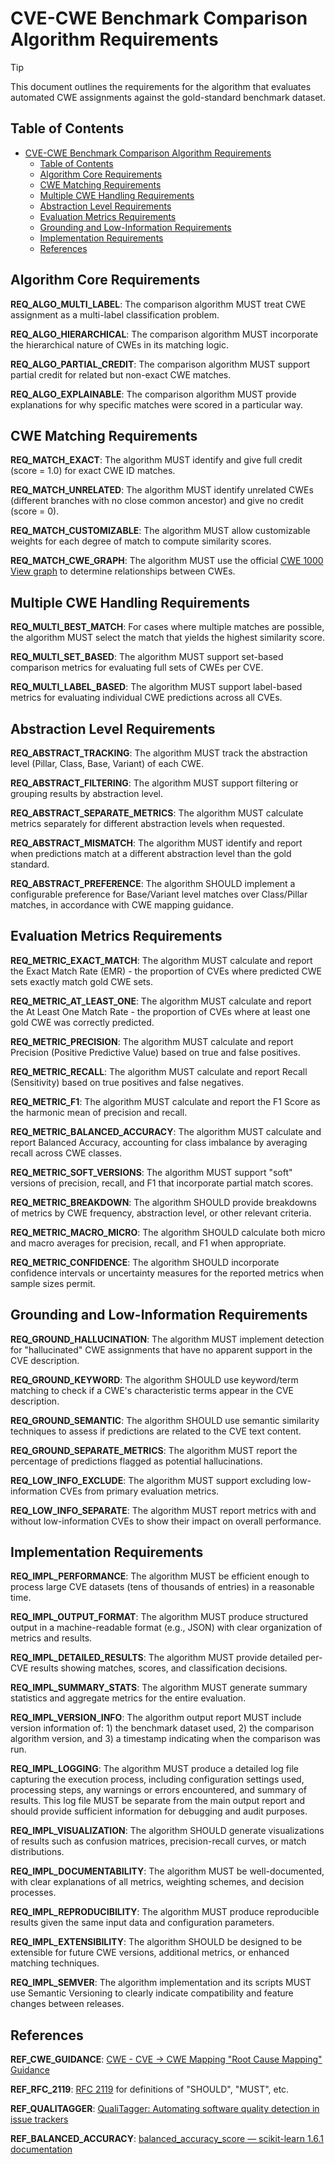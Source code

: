 # CVE-CWE Benchmark Comparison Algorithm Requirements

> [!TIP]
> This document outlines the requirements for the algorithm that evaluates automated CWE assignments against the gold-standard benchmark dataset.

## Table of Contents

- [CVE-CWE Benchmark Comparison Algorithm Requirements](#cve-cwe-benchmark-comparison-algorithm-requirements)
  - [Table of Contents](#table-of-contents)
  - [Algorithm Core Requirements](#algorithm-core-requirements)
  - [CWE Matching Requirements](#cwe-matching-requirements)
  - [Multiple CWE Handling Requirements](#multiple-cwe-handling-requirements)
  - [Abstraction Level Requirements](#abstraction-level-requirements)
  - [Evaluation Metrics Requirements](#evaluation-metrics-requirements)
  - [Grounding and Low-Information Requirements](#grounding-and-low-information-requirements)
  - [Implementation Requirements](#implementation-requirements)
  - [References](#references)

## Algorithm Core Requirements

<a id="REQ_ALGO_MULTI_LABEL"></a>**REQ_ALGO_MULTI_LABEL**: The comparison algorithm MUST treat CWE assignment as a multi-label classification problem.

<a id="REQ_ALGO_HIERARCHICAL"></a>**REQ_ALGO_HIERARCHICAL**: The comparison algorithm MUST incorporate the hierarchical nature of CWEs in its matching logic.

<a id="REQ_ALGO_PARTIAL_CREDIT"></a>**REQ_ALGO_PARTIAL_CREDIT**: The comparison algorithm MUST support partial credit for related but non-exact CWE matches.

<a id="REQ_ALGO_EXPLAINABLE"></a>**REQ_ALGO_EXPLAINABLE**: The comparison algorithm MUST provide explanations for why specific matches were scored in a particular way.

## CWE Matching Requirements

<a id="REQ_MATCH_EXACT"></a>**REQ_MATCH_EXACT**: The algorithm MUST identify and give full credit (score = 1.0) for exact CWE ID matches.

<a id="REQ_MATCH_UNRELATED"></a>**REQ_MATCH_UNRELATED**: The algorithm MUST identify unrelated CWEs (different branches with no close common ancestor) and give no credit (score = 0).

<a id="REQ_MATCH_CUSTOMIZABLE"></a>**REQ_MATCH_CUSTOMIZABLE**: The algorithm MUST allow customizable weights for each degree of match to compute similarity scores.

<a id="REQ_MATCH_CWE_GRAPH"></a>**REQ_MATCH_CWE_GRAPH**: The algorithm MUST use the official [CWE 1000 View graph](https://riskbasedprioritization.github.io/cwe/cwe_views/) to determine relationships between CWEs.

## Multiple CWE Handling Requirements

<a id="REQ_MULTI_BEST_MATCH"></a>**REQ_MULTI_BEST_MATCH**: For cases where multiple matches are possible, the algorithm MUST select the match that yields the highest similarity score.

<a id="REQ_MULTI_SET_BASED"></a>**REQ_MULTI_SET_BASED**: The algorithm MUST support set-based comparison metrics for evaluating full sets of CWEs per CVE.

<a id="REQ_MULTI_LABEL_BASED"></a>**REQ_MULTI_LABEL_BASED**: The algorithm MUST support label-based metrics for evaluating individual CWE predictions across all CVEs.

## Abstraction Level Requirements

<a id="REQ_ABSTRACT_TRACKING"></a>**REQ_ABSTRACT_TRACKING**: The algorithm MUST track the abstraction level (Pillar, Class, Base, Variant) of each CWE.

<a id="REQ_ABSTRACT_FILTERING"></a>**REQ_ABSTRACT_FILTERING**: The algorithm MUST support filtering or grouping results by abstraction level.

<a id="REQ_ABSTRACT_SEPARATE_METRICS"></a>**REQ_ABSTRACT_SEPARATE_METRICS**: The algorithm MUST calculate metrics separately for different abstraction levels when requested.

<a id="REQ_ABSTRACT_MISMATCH"></a>**REQ_ABSTRACT_MISMATCH**: The algorithm MUST identify and report when predictions match at a different abstraction level than the gold standard.

<a id="REQ_ABSTRACT_PREFERENCE"></a>**REQ_ABSTRACT_PREFERENCE**: The algorithm SHOULD implement a configurable preference for Base/Variant level matches over Class/Pillar matches, in accordance with CWE mapping guidance.

## Evaluation Metrics Requirements

<a id="REQ_METRIC_EXACT_MATCH"></a>**REQ_METRIC_EXACT_MATCH**: The algorithm MUST calculate and report the Exact Match Rate (EMR) - the proportion of CVEs where predicted CWE sets exactly match gold CWE sets.

<a id="REQ_METRIC_AT_LEAST_ONE"></a>**REQ_METRIC_AT_LEAST_ONE**: The algorithm MUST calculate and report the At Least One Match Rate - the proportion of CVEs where at least one gold CWE was correctly predicted.

<a id="REQ_METRIC_PRECISION"></a>**REQ_METRIC_PRECISION**: The algorithm MUST calculate and report Precision (Positive Predictive Value) based on true and false positives.

<a id="REQ_METRIC_RECALL"></a>**REQ_METRIC_RECALL**: The algorithm MUST calculate and report Recall (Sensitivity) based on true positives and false negatives.

<a id="REQ_METRIC_F1"></a>**REQ_METRIC_F1**: The algorithm MUST calculate and report the F1 Score as the harmonic mean of precision and recall.

<a id="REQ_METRIC_BALANCED_ACCURACY"></a>**REQ_METRIC_BALANCED_ACCURACY**: The algorithm MUST calculate and report Balanced Accuracy, accounting for class imbalance by averaging recall across CWE classes.

<a id="REQ_METRIC_SOFT_VERSIONS"></a>**REQ_METRIC_SOFT_VERSIONS**: The algorithm MUST support "soft" versions of precision, recall, and F1 that incorporate partial match scores.

<a id="REQ_METRIC_BREAKDOWN"></a>**REQ_METRIC_BREAKDOWN**: The algorithm SHOULD provide breakdowns of metrics by CWE frequency, abstraction level, or other relevant criteria.

<a id="REQ_METRIC_MACRO_MICRO"></a>**REQ_METRIC_MACRO_MICRO**: The algorithm SHOULD calculate both micro and macro averages for precision, recall, and F1 when appropriate.

<a id="REQ_METRIC_CONFIDENCE"></a>**REQ_METRIC_CONFIDENCE**: The algorithm SHOULD incorporate confidence intervals or uncertainty measures for the reported metrics when sample sizes permit.

## Grounding and Low-Information Requirements

<a id="REQ_GROUND_HALLUCINATION"></a>**REQ_GROUND_HALLUCINATION**: The algorithm MUST implement detection for "hallucinated" CWE assignments that have no apparent support in the CVE description.

<a id="REQ_GROUND_KEYWORD"></a>**REQ_GROUND_KEYWORD**: The algorithm SHOULD use keyword/term matching to check if a CWE's characteristic terms appear in the CVE description.

<a id="REQ_GROUND_SEMANTIC"></a>**REQ_GROUND_SEMANTIC**: The algorithm SHOULD use semantic similarity techniques to assess if predictions are related to the CVE text content.

<a id="REQ_GROUND_SEPARATE_METRICS"></a>**REQ_GROUND_SEPARATE_METRICS**: The algorithm MUST report the percentage of predictions flagged as potential hallucinations.

<a id="REQ_LOW_INFO_EXCLUDE"></a>**REQ_LOW_INFO_EXCLUDE**: The algorithm MUST support excluding low-information CVEs from primary evaluation metrics.

<a id="REQ_LOW_INFO_SEPARATE"></a>**REQ_LOW_INFO_SEPARATE**: The algorithm MUST report metrics with and without low-information CVEs to show their impact on overall performance.

## Implementation Requirements

<a id="REQ_IMPL_PERFORMANCE"></a>**REQ_IMPL_PERFORMANCE**: The algorithm MUST be efficient enough to process large CVE datasets (tens of thousands of entries) in a reasonable time.

<a id="REQ_IMPL_OUTPUT_FORMAT"></a>**REQ_IMPL_OUTPUT_FORMAT**: The algorithm MUST produce structured output in a machine-readable format (e.g., JSON) with clear organization of metrics and results.

<a id="REQ_IMPL_DETAILED_RESULTS"></a>**REQ_IMPL_DETAILED_RESULTS**: The algorithm MUST provide detailed per-CVE results showing matches, scores, and classification decisions.

<a id="REQ_IMPL_SUMMARY_STATS"></a>**REQ_IMPL_SUMMARY_STATS**: The algorithm MUST generate summary statistics and aggregate metrics for the entire evaluation.

<a id="REQ_IMPL_VERSION_INFO"></a>**REQ_IMPL_VERSION_INFO**: The algorithm output report MUST include version information of: 1) the benchmark dataset used, 2) the comparison algorithm version, and 3) a timestamp indicating when the comparison was run.

<a id="REQ_IMPL_LOGGING"></a>**REQ_IMPL_LOGGING**: The algorithm MUST produce a detailed log file capturing the execution process, including configuration settings used, processing steps, any warnings or errors encountered, and summary of results. This log file MUST be separate from the main output report and should provide sufficient information for debugging and audit purposes.

<a id="REQ_IMPL_VISUALIZATION"></a>**REQ_IMPL_VISUALIZATION**: The algorithm SHOULD generate visualizations of results such as confusion matrices, precision-recall curves, or match distributions.

<a id="REQ_IMPL_DOCUMENTABILITY"></a>**REQ_IMPL_DOCUMENTABILITY**: The algorithm MUST be well-documented, with clear explanations of all metrics, weighting schemes, and decision processes.

<a id="REQ_IMPL_REPRODUCIBILITY"></a>**REQ_IMPL_REPRODUCIBILITY**: The algorithm MUST produce reproducible results given the same input data and configuration parameters.

<a id="REQ_IMPL_EXTENSIBILITY"></a>**REQ_IMPL_EXTENSIBILITY**: The algorithm SHOULD be designed to be extensible for future CWE versions, additional metrics, or enhanced matching techniques.

<a id="REQ_IMPL_SEMVER"></a>**REQ_IMPL_SEMVER**: The algorithm implementation and its scripts MUST use Semantic Versioning to clearly indicate compatibility and feature changes between releases.

## References

<a id="REF_CWE_GUIDANCE"></a>**REF_CWE_GUIDANCE**: [CWE - CVE → CWE Mapping "Root Cause Mapping" Guidance](https://cwe.mitre.org/documents/cwe_usage/guidance.html)

<a id="REF_RFC_2119"></a>**REF_RFC_2119**: [RFC 2119](https://www.rfc-editor.org/rfc/rfc2119) for definitions of "SHOULD", "MUST", etc.

<a id="REF_QUALITAGGER"></a>**REF_QUALITAGGER**: [QualiTagger: Automating software quality detection in issue trackers](https://arxiv.org/html/2504.11053v1)

<a id="REF_BALANCED_ACCURACY"></a>**REF_BALANCED_ACCURACY**: [balanced_accuracy_score — scikit-learn 1.6.1 documentation](https://scikit-learn.org/stable/modules/generated/sklearn.metrics.balanced_accuracy_score.html)